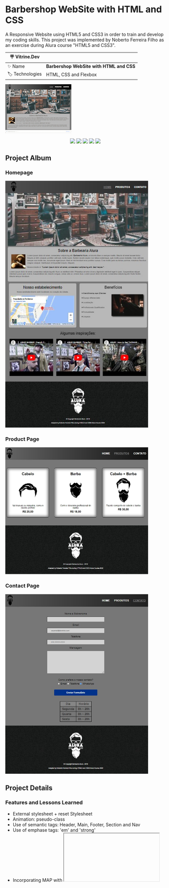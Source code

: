 # Barbershop WebSite with HTML and CSS

A Responsive Website using HTML5 and CSS3 in order to train and develop my coding skills. This project was implemented by Noberto Ferreira Filho as an exercise during Alura course "HTML5 and CSS3".

| :placard: Vitrine.Dev |     |
| -------------  | --- |
| :sparkles: Name        | **Barbershop WebSite with HTML and CSS**
| :label: Technologies | HTML, CSS and Flexbox

![](https://github.com/NobertoFerreiraFilho/BarberShopWebsite/blob/master/images/barbershop-alura.gif#vitrinedev)

<p align='center'>
<img src='https://img.shields.io/github/last-commit/NobertoFerreiraFilho/BarberShopWebsite?style=plastic'>
<img src='https://img.shields.io/static/v1?label=Status&message=OnGoing&color=yellow'>
<img src='https://img.shields.io/github/stars/NobertoFerreiraFilho/BarberShopWebsite'>
<img src='https://img.shields.io/github/forks/NobertoFerreiraFilho/BarberShopWebsite'>
<img src='https://img.shields.io/github/issues/NobertoFerreiraFilho/BarberShopWebsite'>
</p>

<!-- Inserir imagem com a #vitrinedev ao final do link -->
## Project Album
### Homepage <br/>
<img src='https://github.com/NobertoFerreiraFilho/BarberShopWebsite/blob/master/images/Home-page.jpg#vitrinedev' width=450/> <br/>
### Product Page<br/>
<img src='https://github.com/NobertoFerreiraFilho/BarberShopWebsite/blob/master/images/Product-page.jpg#vitrinedev' width=450/><br/>
### Contact Page<br/>
<img src='https://github.com/NobertoFerreiraFilho/BarberShopWebsite/blob/master/images/Contact-page.jpg#vitrinedev' width=450/><br/>

## Project Details
### Features and Lessons Learned

<ul>
  <li>External stylesheet + reset Stylesheet</li>
  <li>Animation: pseudo-class</li>
  <li>Use of semantic tags: Header, Main, Footer, Section and Nav</li>
  <li>Use of emphase tags: 'em' and 'strong'</li>
  <li>Incorporating MAP with <iframe> - Google maps</li>
  <li>Incorporating Videos with <iframe> - Youtube</li>
  <li>Float positioning</li>
</ul>

### EXTRA: Features and Lessons Learned beyond course
<ul>
  <li>Flexbox</li>
  <li>Gradient styling</li>
  <li>Responsive layout and styling with Media Query</li>
</ul>
 
## Technics, Technologies and Dependences used:

<ul style='display:flex; flex-wrap: wrap; justify-content:center;'>
<il>
<img src='https://img.shields.io/badge/CSS3-black?logo=CSS3'/>
</il>
<il>
<img src='https://img.shields.io/badge/HTML5-black?logo=HTML5'/>
</il>
<il>
<img src='https://img.shields.io/badge/Git-black?logo=git'/>
</il>
<il>
<img src='https://img.shields.io/badge/VSCode-black?logo=visual-studio-code'/>
</il>
</ul>

<ul style='display:flex; flex-wrap: wrap; justify-content:center;'>
<il>
<img src='https://img.shields.io/badge/CI%20CD-black?logo=CI-CD'/>
</il>
<il>
<img src='https://img.shields.io/badge/Flex%20box-black?logo=Flex-box'/>
</il>
</ul>
